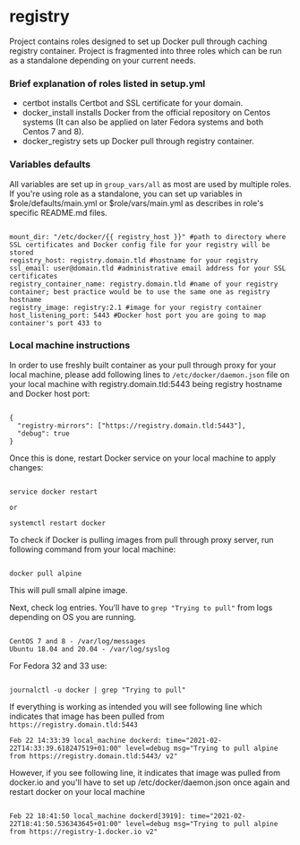 # registry

Project contains roles designed to set up Docker pull through caching registry container. 
Project is fragmented into three roles which can be run as a standalone depending on your current needs. 

### Brief explanation of roles listed in setup.yml

- certbot installs Certbot and SSL certificate for your domain.
- docker_install installs Docker from the official repository on Centos systems (It can also be applied on later Fedora systems and both Centos 7 and 8).
- docker_registry sets up Docker pull through registry container.

### Variables defaults

All variables are set up in `group_vars/all` as most are used by multiple roles. 
If you're using role as a standalone, you can set up variables in $role/defaults/main.yml or $role/vars/main.yml as describes in role's specific README.md files.

```

mount_dir: "/etc/docker/{{ registry_host }}" #path to directory where SSL certificates and Docker config file for your registry will be stored
registry_host: registry.domain.tld #hostname for your registry
ssl_email: user@domain.tld #administrative email address for your SSL certificates
registry_container_name: registry.domain.tld #name of your registry container; best practice would be to use the same one as registry hostname
registry_image: registry:2.1 #image for your registry container
host_listening_port: 5443 #Docker host port you are going to map container's port 433 to

```

### Local machine instructions

In order to use freshly built container as your pull through proxy for your local machine, please add following lines to `/etc/docker/daemon.json` file on your local machine with registry.domain.tld:5443 being registry hostname and Docker host port:

```

{
  "registry-mirrors": ["https://registry.domain.tld:5443"],
  "debug": true
}

```

Once this is done, restart Docker service on your local machine to apply changes:

```

service docker restart

or 

systemctl restart docker

```

To check if Docker is pulling images from pull through proxy server, run following command from your local machine:

```

docker pull alpine

```

This will pull small alpine image. 

Next, check log entries. You'll have to `grep "Trying to pull"` from logs depending on OS you are running. 

```

CentOS 7 and 8 - /var/log/messages
Ubuntu 18.04 and 20.04 - /var/log/syslog

```

For Fedora 32 and 33 use:

```

journalctl -u docker | grep "Trying to pull"

```


If everything is working as intended you will see following line which indicates that image has been pulled from `https://registry.domain.tld:5443`

```
Feb 22 14:33:39 local_machine dockerd: time="2021-02-22T14:33:39.618247519+01:00" level=debug msg="Trying to pull alpine from https://registry.domain.tld:5443/ v2"

```

However, if you see following line, it indicates that image was pulled from docker.io and you'll have to set up /etc/docker/daemon.json once again and restart docker on your local machine

```

Feb 22 18:41:50 local_machine dockerd[3919]: time="2021-02-22T18:41:50.536343645+01:00" level=debug msg="Trying to pull alpine from https://registry-1.docker.io v2"

```
